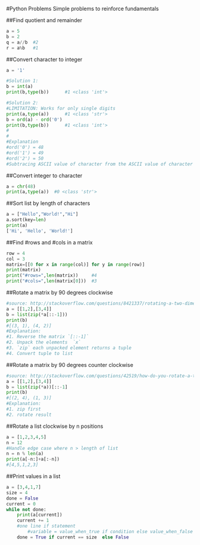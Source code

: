 #Python Problems
Simple problems to reinforce fundamentals

##Find quotient and remainder
```python
a = 5
b = 2
q = a//b  #2
r = a%b   #1
```

##Convert character to integer
```python
a = '1'

#Solution 1:
b = int(a)
print(b,type(b))      #1 <class 'int'>

#Solution 2:
#LIMITATION: Works for only single digits
print(a,type(a))      #1 <class 'str'>
b = ord(a) - ord('0') 
print(b,type(b))      #1 <class 'int'>
#
#
#Explanation
#ord('0') = 48
#ord('1') = 49
#ord('2') = 50
#Subtracing ASCII value of character from the ASCII value of character 0 returns the difference - AKA result as int
````
##Convert integer to character
````python
a = chr(48)
print(a,type(a))  #0 <class 'str'>
````


##Sort list by length of characters
````python
a = ["Hello","World!","Hi"]
a.sort(key=len)
print(a)
['Hi', 'Hello', 'World!']
````

##Find #rows and #cols in a matrix
````python
row = 4
col = 3
matrix=[[0 for x in range(col)] for y in range(row)]
print(matrix)
print("#rows=",len(matrix))     #4
print("#cols=",len(matrix[0]))  #3
````


##Rotate a matrix by 90 degrees clockwise
````python
#source: http://stackoverflow.com/questions/8421337/rotating-a-two-dimensional-array-in-python
a = [[1,2],[3,4]]
b = list(zip(*a[::-1]))
print(b)
#[(3, 1), (4, 2)]
#Explanation:
#1. Reverse the matrix `[::-1]`
#2. Unpack the elements  `x` 
#3. `zip` each unpacked element returns a tuple
#4. Convert tuple to list
````

##Rotate a matrix by 90 degrees counter clockwise
````python
#source: http://stackoverflow.com/questions/42519/how-do-you-rotate-a-two-dimensional-array?lq=1
a = [[1,2],[3,4]]
b = list(zip(*a))[::-1]
print(b)
#[(2, 4), (1, 3)]
#Explanation:
#1. zip first 
#2. rotate result
````

##Rotate a list clockwise by n positions
````python
a = [1,2,3,4,5]
n = 12
#Handle edge case where n > length of list
n = n % len(a)
print(a[-n:]+a[:-n])
#[4,5,1,2,3]
````

##Print values in a list
````python
a = [3,4,1,7]
size = 4
done = False
current = 0
while not done:
	print(a[current])
	current += 1
	#one line if statement
        #variable = value_when_true if condition else value_when_false
	done = True if current == size  else False
````
